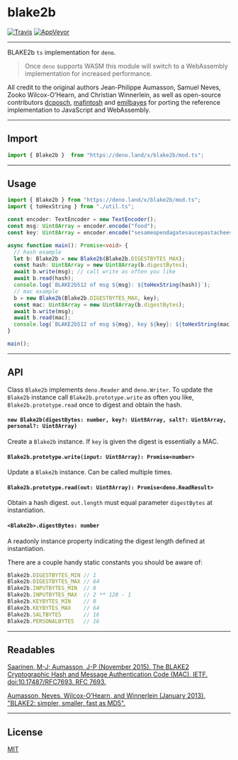 # blake2b

[![Travis](http://img.shields.io/travis/chiefbiiko/blake2b.svg?style=flat)](http://travis-ci.org/chiefbiiko/blake2b) [![AppVeyor](https://ci.appveyor.com/api/projects/status/github/chiefbiiko/blake2b?branch=master&svg=true)](https://ci.appveyor.com/project/chiefbiiko/blake2b)

---

BLAKE2b `ts` implementation for `deno`.

> Once `deno` supports WASM this module will switch to a WebAssembly implementation for increased performance.

All credit to the original authors Jean-Philippe Aumasson, Samuel Neves, Zooko Wilcox-O'Hearn, and Christian Winnerlein, as well as open-source contributors [dcposch](https://github.com/dcposch/blakejs), [mafintosh](https://github.com/mafintosh/blake2b-wasm)
and [emilbayes](https://github.com/emilbayes/blake2b) for porting the reference
implementation to JavaScript and WebAssembly.

---

## Import

```ts
import { Blake2b }  from "https://deno.land/x/blake2b/mod.ts";
```

---

## Usage

```ts
import { Blake2b } from "https://deno.land/x/blake2b/mod.ts";
import { toHexString } from "./util.ts";

const encoder: TextEncoder = new TextEncoder();
const msg: Uint8Array = encoder.encode("food");
const key: Uint8Array = encoder.encode("sesameopendagatesaucepastacheese");

async function main(): Promise<void> {
  // hash example
  let b: Blake2b = new Blake2b(Blake2b.DIGESTBYTES_MAX);
  const hash: Uint8Array = new Uint8Array(b.digestBytes);
  await b.write(msg); // call write as often you like
  await b.read(hash);
  console.log(`BLAKE2b512 of msg ${msg}: ${toHexString(hash)}`);
  // mac example
  b = new Blake2b(Blake2b.DIGESTBYTES_MAX, key);
  const mac: Uint8Array = new Uint8Array(b.digestBytes);
  await b.write(msg);
  await b.read(mac);
  console.log(`BLAKE2b512 of msg ${msg}, key ${key}: ${toHexString(mac)}`);
}

main();
```

---

## API

Class `Blake2b` implements `deno.Reader` and `deno.Writer`. To update the `Blake2b` instance call `Blake2b.prototype.write` as often you like, `Blake2b.prototype.read` once to digest and obtain the hash. 

#### `new Blake2b(digestBytes: number, key?: Uint8Array, salt?: Uint8Array, personal?: Uint8Array)`

Create a `Blake2b` instance. If `key` is given the digest is essentially a MAC.

#### `Blake2b.prototype.write(input: Uint8Array): Promise<number>`

Update a `Blake2b` instance. Can be called multiple times.

#### `Blake2b.prototype.read(out: Uint8Array): Promise<deno.ReadResult>`

Obtain a hash digest. `out.length` must equal parameter `digestBytes` at instantiation.

#### `<Blake2b>.digestBytes: number`

A readonly instance property indicating the digest length defined at instantiation.

There are a couple handy static constants you should be aware of:

```ts
Blake2b.DIGESTBYTES_MIN // 1
Blake2b.DIGESTBYTES_MAX // 64
Blake2b.INPUTBYTES_MIN  // 0
Blake2b.INPUTBYTES_MAX  // 2 ** 128 - 1
Blake2b.KEYBYTES_MIN    // 0
Blake2b.KEYBYTES_MAX    // 64
Blake2b.SALTBYTES       // 16
Blake2b.PERSONALBYTES   // 16
```

---

## Readables

[Saarinen, M-J; Aumasson, J-P (November 2015). The BLAKE2 Cryptographic Hash and Message Authentication Code (MAC). IETF. doi:10.17487/RFC7693. RFC 7693.](https://tools.ietf.org/html/rfc7693)

[Aumasson, Neves, Wilcox-O’Hearn, and Winnerlein (January 2013). "BLAKE2: simpler, smaller, fast as MD5".](https://blake2.net/blake2.pdf)

---

## License

[MIT](./license.md)